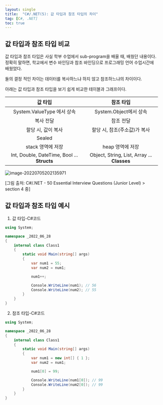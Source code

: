 ```yaml
---
layout: single
title:  "C#/.NET(5): 값 타입과 참조 타입의 차이"
tag: [C#, .NET]
toc: true 
---
```


## 값 타입과 참조 타입 비교

값 타입과 참조 타입은 사실 학부 수업에서 sub-program을 배울 때, 배웠던 내용이다. 정확히 말하면, 학교에서 변수 바인딩과 참조 바인딩으로 프로그래밍 언어 수업시간에 배웠었다.

둘의 결정 적인 차이는 데이터를 복사하느냐 하지 않고 참조하느냐의 차이이다.

아래는 값 타입과 참조 타입을 보기 쉽게 비교한 테이블과 그래프이다.



|                **값 타입**                |                 **참조 타입**                  |
| :-----------------------------------------: | :--------------------------------------------: |
|         System.ValueType 에서 상속          |             System.Object에서 상속             |
|                  복사 전달                  |                   참조 전달                    |
|             할당 시, 값이 복사              |          할당 시, 참조(주소값)가 복사          |
|                   Sealed                    |                                                |
|              stack 영역에 저장              |                heap 영역에 저장                |
| Int, Double, DateTime, Bool ... **Structs** | Object, String, List<T>, Array ... **Classes** |



![image-20220705202135971](/assets/img/image-20220705202135971.png)

[그림 출처: C#/.NET - 50 Essential Interview Questions (Junior Level) > section 4 중]





## 값 타입과 참조 타입 예시

1. 값 타입-C#코드

```c#
using System;

namespace _2022_06_28
{
	internal class Class1
	{
		static void Main(string[] args)
		{
			var num1 = 55;
			var num2 = num1;

			num1++;

			Console.WriteLine(num1); // 56
			Console.WriteLine(num2); // 55
		}
	}
}

```





2. 참조 타입-C#코드

```c#
using System;

namespace _2022_06_28
{
	internal class Class1
	{
		static void Main(string[] args)
		{
			var num1 = new int[] { 1 };
			var num2 = num1;

			num1[0] = 99;

			Console.WriteLine(num1[0]); // 99
			Console.WriteLine(num2[0]); // 99
		}
	}
}
```

